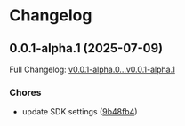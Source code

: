 # Changelog

## 0.0.1-alpha.1 (2025-07-09)

Full Changelog: [v0.0.1-alpha.0...v0.0.1-alpha.1](https://github.com/s0ulm4n/urban-fortnight/compare/v0.0.1-alpha.0...v0.0.1-alpha.1)

### Chores

* update SDK settings ([9b48fb4](https://github.com/s0ulm4n/urban-fortnight/commit/9b48fb4d061921430572faa799c2fd21f20c59e9))
